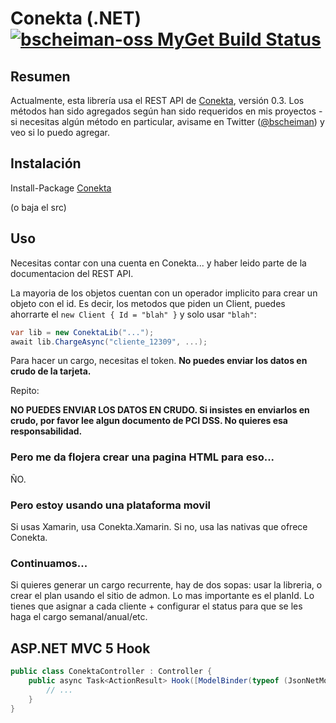 # Conekta (.NET) [![bscheiman-oss MyGet Build Status](https://www.myget.org/BuildSource/Badge/bscheiman-oss?identifier=08c97b37-02d4-4f49-9ac1-1592f059b930)](https://www.myget.org/)


## Resumen


Actualmente, esta librería usa el REST API de [Conekta](http://www.conekta.io), versión 0.3. Los métodos han sido agregados según han sido requeridos en mis proyectos - si necesitas algún método en particular, avisame en Twitter ([@bscheiman](http://www.twitter.com/bscheiman)) y veo si lo puedo agregar.

## Instalación

Install-Package [Conekta](https://www.nuget.org/packages/Conekta)

(o baja el src)

## Uso

Necesitas contar con una cuenta en Conekta... y haber leido parte de la documentacion del REST API.

La mayoria de los objetos cuentan con un operador implicito para crear un objeto con el id. Es decir, los metodos que piden un Client, puedes ahorrarte el `new Client { Id = "blah" }` y solo usar `"blah"`:

````csharp
var lib = new ConektaLib("...");
await lib.ChargeAsync("cliente_12309", ...);
````

Para hacer un cargo, necesitas el token. **No puedes enviar los datos en crudo de la tarjeta.**

Repito:

**NO PUEDES ENVIAR LOS DATOS EN CRUDO. Si insistes en enviarlos en crudo, por favor lee algun documento de PCI DSS. No quieres esa responsabilidad.**

### Pero me da flojera crear una pagina HTML para eso...

ÑO.

### Pero estoy usando una plataforma movil

Si usas Xamarin, usa Conekta.Xamarin. Si no, usa las nativas que ofrece Conekta.

### Continuamos...

Si quieres generar un cargo recurrente, hay de dos sopas: usar la libreria, o crear el plan usando el sitio de admon. Lo mas importante es el planId. Lo tienes que asignar a cada cliente + configurar el status para que se les haga el cargo semanal/anual/etc.

## ASP.NET MVC 5 Hook

````csharp
public class ConektaController : Controller {
    public async Task<ActionResult> Hook([ModelBinder(typeof (JsonNetModelBinder<ConektaJson>))] ConektaJson model) {
        // ...
    }
}
````
